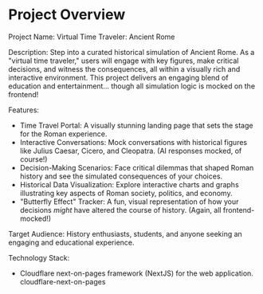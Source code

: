 # Project Overview

Project Name: Virtual Time Traveler: Ancient Rome

Description: Step into a curated historical simulation of Ancient Rome. As a "virtual time traveler," users will engage with key figures, make critical decisions, and witness the consequences, all within a visually rich and interactive environment. This project delivers an engaging blend of education and entertainment... though all simulation logic is mocked on the frontend!

Features:

*   Time Travel Portal: A visually stunning landing page that sets the stage for the Roman experience.
*   Interactive Conversations: Mock conversations with historical figures like Julius Caesar, Cicero, and Cleopatra. (AI responses mocked, of course!)
*   Decision-Making Scenarios: Face critical dilemmas that shaped Roman history and see the simulated consequences of your choices.
*   Historical Data Visualization: Explore interactive charts and graphs illustrating key aspects of Roman society, politics, and economy.
*   "Butterfly Effect" Tracker: A fun, visual representation of how your decisions *might* have altered the course of history. (Again, all frontend-mocked!)

Target Audience: History enthusiasts, students, and anyone seeking an engaging and educational experience.

Technology Stack:

*   Cloudflare next-on-pages framework (NextJS) for the web application.
    <stack>cloudflare-next-on-pages</stack>